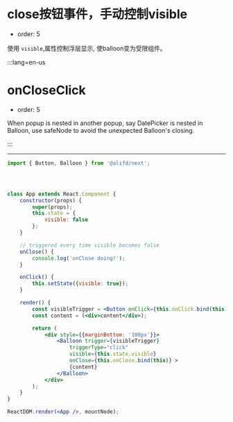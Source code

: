 # close按钮事件，手动控制visible

- order: 5

使用 `visible`,属性控制浮层显示, 使balloon变为受限组件。

:::lang=en-us
# onCloseClick

- order: 5

When popup is nested in another popup, say DatePicker is nested in Balloon, use safeNode to avoid the unexpected Balloon's closing.

:::

---

````jsx
import { Button, Balloon } from '@alifd/next';




class App extends React.Component {
    constructor(props) {
        super(props);
        this.state = {
            visible: false
        };
    }

    // triggered every time visible becomes false
    onClose() {
        console.log('onClose doing!');
    }

    onClick() {
        this.setState({visible: true});
    }

    render() {
        const visibleTrigger = <Button onClick={this.onClick.bind(this)} type="primary">click to pupup the card</Button>;
        const content = (<div>content</div>);

        return (
            <div style={{marginBottom: '100px'}}>
                <Balloon trigger={visibleTrigger}
                    triggerType="click"
                    visible={this.state.visible}
                    onClose={this.onClose.bind(this)} >
                    {content}
                </Balloon>
            </div>
        );
    }
}

ReactDOM.render(<App />, mountNode);

````
